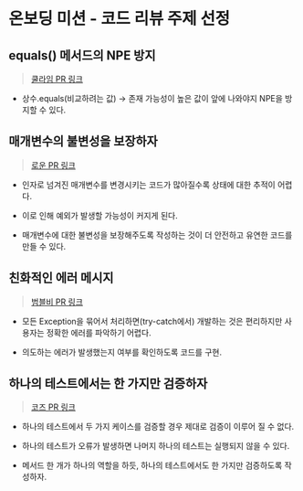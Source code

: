 # 온보딩 미션 - 코드 리뷰 주제 선정

## equals() 메서드의 NPE 방지

> [쿨라임 PR 링크](https://github.com/woowacourse/java-calculator/pull/15#discussion_r376695501)

- 상수.equals(비교하려는 값) -> 존재 가능성이 높은 값이 앞에 나와야지 NPE을 방지할 수 있다.

## 매개변수의 불변성을 보장하자

> [로운 PR 링크](https://github.com/woowacourse/java-calculator/pull/20#discussion_r376775494)

- 인자로 넘겨진 매개변수를 변경시키는 코드가 많아질수록 상태에 대한 추적이 어렵다.

- 이로 인해 예외가 발생할 가능성이 커지게 된다.

- 매개변수에 대한 불변성을 보장해주도록 작성하는 것이 더 안전하고 유연한 코드를 만들 수 있다.

## 친화적인 에러 메시지

> [범블비 PR 링크](https://github.com/woowacourse/java-calculator/pull/35#discussion_r376675375)

- 모든 Exception을 묶어서 처리하면(try-catch에서) 개발하는 것은 편리하지만 사용자는 정확한 에러를 파악하기 어렵다.

- 의도하는 에러가 발생했는지 여부를 확인하도록 코드를 구현.

## 하나의 테스트에서는 한 가지만 검증하자

> [코즈 PR 링크](https://github.com/woowacourse/java-calculator/pull/40#discussion_r376693325)

- 하나의 테스트에서 두 가지 케이스를 검증할 경우 제대로 검증이 이루어 질 수 없다.

- 하나의 테스트가 오류가 발생하면 나머지 하나의 테스트는 실행되지 않을 수 있다.

- 메서드 한 개가 하나의 역할을 하듯, 하나의 테스트에서도 한 가지만 검증하도록 작성하자.